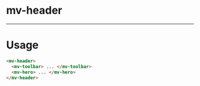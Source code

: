 # mv-header
------------------------

# Usage

```html
<mv-header>
  <mv-toolbar> ... </mv-toolbar>
  <mv-hero> ... </mv-hero>
</mv-header>
```
